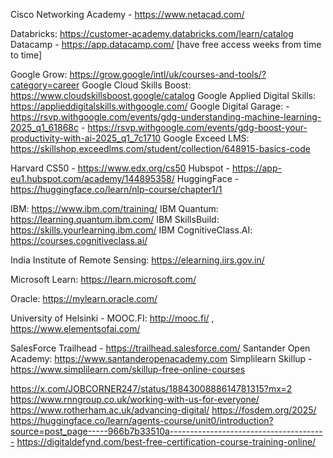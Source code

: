 Cisco Networking Academy - https://www.netacad.com/

Databricks: https://customer-academy.databricks.com/learn/catalog
Datacamp - https://app.datacamp.com/ [have free access weeks from time to time]

Google Grow: https://grow.google/intl/uk/courses-and-tools/?category=career
Google Cloud Skills Boost: https://www.cloudskillsboost.google/catalog
Google Applied Digital Skills: https://applieddigitalskills.withgoogle.com/
Google Digital Garage:
    - https://rsvp.withgoogle.com/events/gdg-understanding-machine-learning-2025_q1_61868c
    - https://rsvp.withgoogle.com/events/gdg-boost-your-productivity-with-ai-2025_q1_7c1710
Google Exceed LMS: https://skillshop.exceedlms.com/student/collection/648915-basics-code

Harvard CS50 - https://www.edx.org/cs50
Hubspot - https://app-eu1.hubspot.com/academy/144895358/
HuggingFace - https://huggingface.co/learn/nlp-course/chapter1/1

IBM: https://www.ibm.com/training/
IBM Quantum: https://learning.quantum.ibm.com/
IBM SkillsBuild: https://skills.yourlearning.ibm.com/
IBM CognitiveClass.AI: https://courses.cognitiveclass.ai/

India Institute of Remote Sensing: https://elearning.iirs.gov.in/

Microsoft Learn: https://learn.microsoft.com/

Oracle: https://mylearn.oracle.com/

University of Helsinki - MOOC.FI: http://mooc.fi/ , https://www.elementsofai.com/

SalesForce Trailhead - https://trailhead.salesforce.com/
Santander Open Academy: https://www.santanderopenacademy.com
Simplilearn Skillup - https://www.simplilearn.com/skillup-free-online-courses

https://x.com/JOBCORNER247/status/1884300888614781315?mx=2
https://www.rnngroup.co.uk/working-with-us-for-everyone/
https://www.rotherham.ac.uk/advancing-digital/
https://fosdem.org/2025/
https://huggingface.co/learn/agents-course/unit0/introduction?source=post_page-----966b7b33510a---------------------------------------
https://digitaldefynd.com/best-free-certification-course-training-online/




